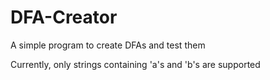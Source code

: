 # DFA-Creator
A simple program to create DFAs and test them

Currently, only strings containing 'a's and 'b's are supported
